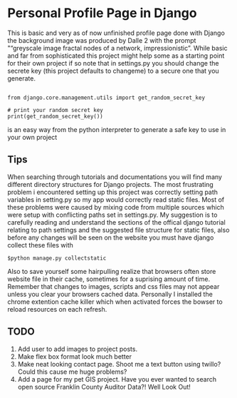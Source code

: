 # Personal Profile Page in Django
 This is basic and very as of now unfinished profile page done with Django the background image was produced by Dalle 2 with the prompt "“greyscale image fractal nodes of a network, impressionistic”. While basic and far from sophisticated this project might help some as a starting point for their
 own project if so note that in settings.py you should change the secrete key (this project defaults to changeme) to a secure one that you generate. 
 ```

from django.core.management.utils import get_random_secret_key

# print your random secret key 
print(get_random_secret_key())
 ```
 is an easy way from the python interpreter to generate a safe key to use in your own project
 ## Tips
 
When searching through tutorials and documentations you will find many different directory structures for Django projects. The most frustrating problem i encountered setting up
this project was correctly setting path variables in setting.py so my app would correctly read static files. Most of these problems were caused by mixing code from multiple sources which were
setup with conflicting paths set in settings.py. My suggestion is to carefully reading and understand the sections of the offical django tutorial relating to path settings and
the suggested file structure for static files, also before any changes will be seen on the website you must have django collect these files with
```
$python manage.py collectstatic
```
Also to save yourself some hairpulling realize that browsers often store website file in their cache, sometimes for a suprising amount of time. Remember that changes to images, scripts and css files may not appear unless you clear your browsers cached data. Personally I installed the chrome extention cache killer which when activated forces the bowser to reload resources on each refresh. 
 
 ## TODO
 1. Add user to add images to project posts.
 2. Make flex box format look much better
 2. Make neat looking contact page. Shoot me a text button using twillo? Could this cause me huge problems?
 3. Add a page for my pet GIS project. Have you ever wanted to search open source Franklin County Auditor Data?! Well Look Out!
 

